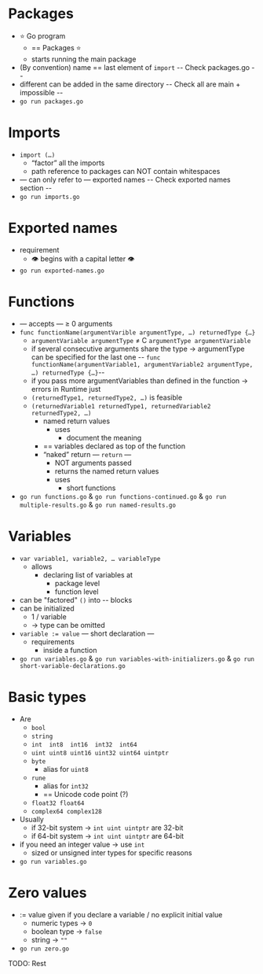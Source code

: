# Packages
* ⭐ Go program
  *  == Packages ⭐
  * starts running the main package
* (By convention) name == last element of `import`   -- Check packages.go --
* different can be added in the same directory  -- Check all are main + impossible --
* `go run packages.go`

# Imports
* `import (…)`
  * “factor” all the imports
  * path reference to packages can NOT contain whitespaces
* — can only refer to — exported names -- Check exported names section --
* `go run imports.go`

# Exported names
* requirement
  * 👁️ begins with a capital letter 👁️
* `go run exported-names.go`

# Functions
* — accepts — ≥ 0 arguments
* `func functionName(argumentVarible argumentType, …) returnedType {…}`
  * `argumentVariable argumentType` ≠ C `argumentType argumentVariable`
  * if several consecutive arguments share the type → argumentType can be specified for the last one -- 
  `func functionName(argumentVariable1, argumentVariable2 argumentType, …) returnedType {…}`--
  * if you pass more argumentVariables than defined in the function → errors in Runtime just
  * `(returnedType1, returnedType2, …)` is feasible
  * `(returnedVariable1 returnedType1, returnedVariable2 returnedType2, …)`
    * named return values
      * uses
        * document the meaning
    * == variables declared as top of the function
    * “naked” return — `return` —
      * NOT arguments passed
      * returns the named return values
      * uses
        * short functions 
* `go run functions.go` & `go run functions-continued.go` & `go run multiple-results.go` & `go run named-results.go`

# Variables
* `var variable1, variable2, … variableType`
  * allows
    * declaring list of variables at
      * package level
      * function level
* can be "factored" `()` into -- blocks 
* can be initialized
  * 1 / variable
  * → type can be omitted
* `variable := value` — short declaration —
  * requirements
    * inside a function
* `go run variables.go` & `go run variables-with-initializers.go` & `go run short-variable-declarations.go`

# Basic types
* Are
  * `bool`
  * `string`
  * `int  int8  int16  int32  int64`
  * `uint uint8 uint16 uint32 uint64 uintptr`
  * `byte`
    * alias for `uint8` 
  * `rune`
    * alias for `int32`
    * == Unicode code point (?)
  * `float32 float64`
  * `complex64 complex128`
* Usually 
  * if 32-bit system -> `int uint uintptr` are 32-bit 
  * if 64-bit system -> `int uint uintptr` are 64-bit 
* if you need an integer value -> use `int`
  * sized or unsigned inter types for specific reasons
* `go run variables.go`

# Zero values
* := value given if you declare a variable / no explicit initial value
  * numeric types -> `0`
  * boolean type -> `false`
  * string -> `""`
* `go run zero.go`

TODO: Rest
